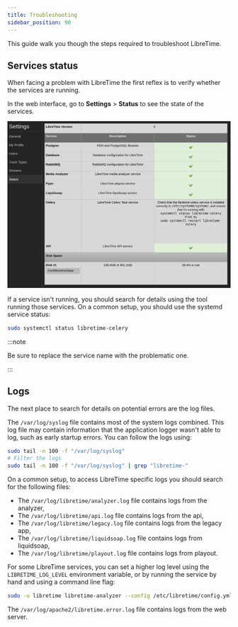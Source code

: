 ```yaml
---
title: Troubleshooting
sidebar_position: 90
---
```


This guide walk you though the steps required to troubleshoot LibreTime.

## Services status

When facing a problem with LibreTime the first reflex is to verify whether the services are running.

In the web interface, go to **Settings** > **Status** to see the state of the services.

![](./troubleshooting-status-page.png)

If a service isn't running, you should search for details using the tool running those services.
On a common setup, you should use the systemd service status:

```bash
sudo systemctl status libretime-celery
```

:::note

Be sure to replace the service name with the problematic one.

:::

## Logs

The next place to search for details on potential errors are the log files.

The `/var/log/syslog` file contains most of the system logs combined. This log file may contain information that the application logger wasn't able to log, such as early startup errors. You can follow the logs using:

```bash
sudo tail -n 100 -f "/var/log/syslog"
# Filter the logs
sudo tail -n 100 -f "/var/log/syslog" | grep "libretime-"
```

On a common setup, to access LibreTime specific logs you should search for the following files:

- The `/var/log/libretime/analyzer.log` file contains logs from the analyzer,
- The `/var/log/libretime/api.log` file contains logs from the api,
- The `/var/log/libretime/legacy.log` file contains logs from the legacy app,
- The `/var/log/libretime/liquidsoap.log` file contains logs from liquidsoap,
- The `/var/log/libretime/playout.log` file contains logs from playout.

For some LibreTime services, you can set a higher log level using the `LIBRETIME_LOG_LEVEL` environment variable, or by running the service by hand and using a command line flag:

```bash
sudo -u libretime libretime-analyzer --config /etc/libretime/config.yml --log-level debug
```

The `/var/log/apache2/libretime.error.log` file contains logs from the web server.
